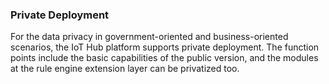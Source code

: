 [//]: # (chinagitpath:XXXXX)

### Private Deployment
For the data privacy in government-oriented and business-oriented scenarios, the IoT Hub platform supports private deployment. The function points include the basic capabilities of the public version, and the modules at the rule engine extension layer can be privatized too. 


